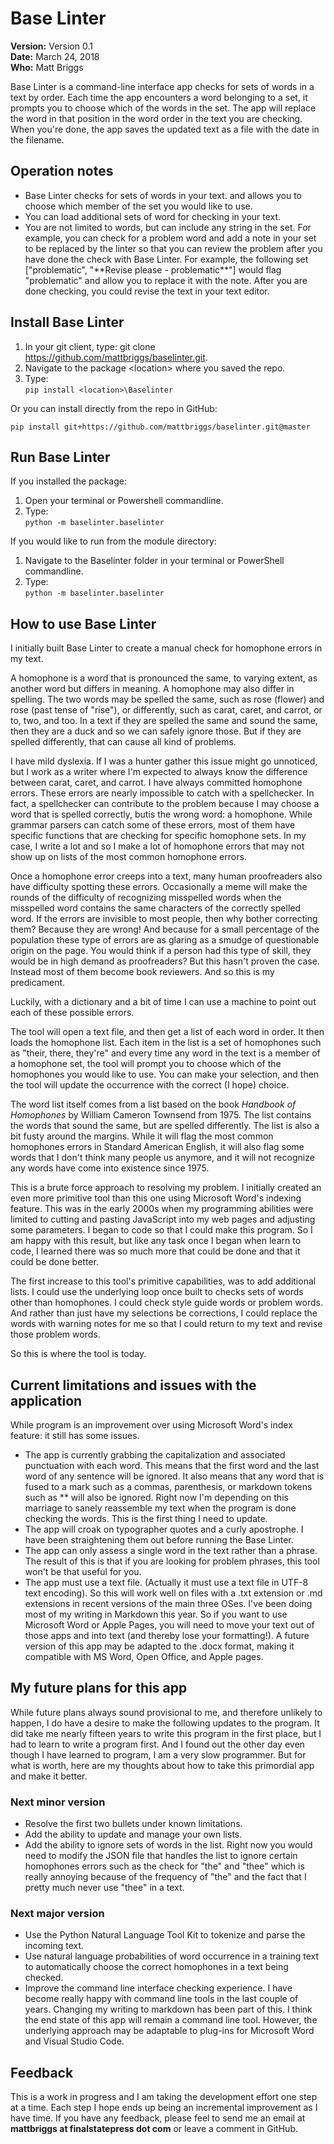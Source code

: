 # Base Linter

**Version:**  Version 0.1  
**Date:**  March 24, 2018  
**Who:** Matt Briggs

Base Linter is a command-line interface app checks for sets of words in a text by order. Each time the app encounters a word belonging to a set, it prompts you to choose which of the words in the set. The app will replace the word in that position in the word order in the text you are checking. When you're done, the app saves the updated text as a file with the date in the filename.

## Operation notes

 - Base Linter checks for sets of words in your text. and allows you to choose which member of the set you would like to use.
 - You can load additional sets of word for checking in your text.
 - You are not limited to words, but can include any string in the set. For example, you can check for a problem word and add a note in your set to be replaced by the linter so that you can review the problem after you have done the check with Base Linter. For example, the following set ["problematic", "\*\*Revise please - problematic\*\*"] would flag "problematic" and allow you to replace it with the note. After you are done checking, you could revise the text in your text editor.

## Install Base Linter

1.  In your git client, type:
    git clone https://github.com/mattbriggs/baselinter.git.
3.  Navigate to the package \<location> where you saved the repo.
4.  Type:  
    ```pip install <location>\Baselinter```

Or you can install directly from the repo in GitHub:

```pip install git+https://github.com/mattbriggs/baselinter.git@master```

## Run Base Linter

If you installed the package:

1.  Open your terminal or Powershell commandline.
2.  Type:  
    ```python -m baselinter.baselinter```

If you would like to run from the module directory:

1.  Navigate to the Baselinter folder in your terminal or PowerShell commandline.
2.  Type:  
    ```python -m baselinter.baselinter```


## How to use Base Linter

I initially built Base Linter to create a manual check for homophone errors in my text.

A homophone is a word that is pronounced the same, to varying extent, as another word but differs in meaning. A homophone may also differ in spelling. The two words may be spelled the same, such as rose (flower) and rose (past tense of "rise"), or differently, such as carat, caret, and carrot, or to, two, and too. In a text if they are spelled the same and sound the same, then they are a duck and so we can safely ignore those. But if they are spelled differently, that can cause all kind of problems.

I have mild dyslexia. If I was a hunter gather this issue might go unnoticed, but I work as a writer where I'm expected to always know the difference between carat, caret, and carrot. I have always committed homophone errors. These errors are nearly impossible to catch with a spellchecker. In fact, a spellchecker can contribute to the problem because I may choose a word that is spelled correctly, butis the wrong word: a homophone. While grammar parsers can catch some of these errors, most of them have specific functions that are checking for specific homophone sets. In my case, I write a lot and so I make a lot of homophone errors that may not show up on lists of the most common homophone errors.

Once a homophone error creeps into a text, many human proofreaders also have difficulty spotting these errors. Occasionally a meme will make the rounds of the difficulty of recognizing misspelled words when the misspelled word contains the same characters of the correctly spelled word. If the errors are invisible to most people, then why bother correcting them? Because they are wrong! And because for a small percentage of the population these type of errors are as glaring as a smudge of questionable origin on the page. You would think if a person had this type of skill, they would be in high demand as proofreaders? But this hasn't proven the case. Instead most of them become book reviewers. And so this is my predicament.

Luckily, with a dictionary and a bit of time I can use a machine to point out each of these possible errors.

The tool will open a text file, and then get a list of each word in order. It then loads the homophone list. Each item in the list is a set of homophones such as "their, there, they're" and every time any word in the text is a member of a homophone set, the tool will prompt you to choose which of the homophones you would like to use. You can make your selection, and then the tool will update the occurrence with the correct (I hope) choice.

The word list itself comes from a list based on the book _Handbook of Homophones_ by William Cameron Townsend from 1975. The list contains the words that sound the same, but are spelled differently. The list is also a bit fusty around the margins. While it will flag the most common homophones errors in Standard American English, it will also flag some words that I don't think many people us anymore, and it will not recognize any words have come into existence since 1975.

This is a brute force approach to resolving my problem. I initially created an even more primitive tool  than this one using Microsoft Word's indexing feature. This was in the early 2000s when my programming abilities were limited to cutting and pasting JavaScript into my web pages and adjusting some parameters. I began to code so that I could make this program. So I am happy with this result, but like any task once I began when learn to code, I learned there was so much more that could be done and that it could be done better.

The first increase to this tool's primitive capabilities, was to add additional lists. I could use the underlying loop once built to checks sets of words other than homophones. I could check style guide words or problem words. And rather than just have my selections be corrections, I could replace the words with warning notes for me so that I could return to my text and revise those problem words.

So this is where the tool is today.

## Current limitations and issues with the application

While program is an improvement over using Microsoft Word's index feature: it still has some issues.

 - The app is currently grabbing the capitalization and associated punctuation with each word. This means that the first word and the last word of any sentence will be ignored. It also means that any word that is fused to a mark such as a commas, parenthesis, or markdown tokens such as ** will also be ignored. Right now I'm depending on this marriage to sanely reassemble my text when the program is done checking the words. This is the first thing I need to update.
- The app will croak on typographer quotes and a curly apostrophe. I have been straightening them out before running the Base Linter.
 - The app can only assess a single word in the text rather than a phrase. The result of this is that if you are looking for problem phrases, this tool won't be that useful for you.
 - The app must use a text file. (Actually it must use a text file in UTF-8 text encoding). So this will work well on files with a .txt extension or .md extensions in recent versions of the main three OSes. I've been doing most of my writing in Markdown this year. So if you want to use Microsoft Word or Apple Pages, you will need to move your text out of those apps and into text (and thereby lose your formatting!). A future version of this app may be adapted to the .docx format, making it compatible with MS Word, Open Office, and Apple pages.


 ## My future plans for this app

While future plans always sound provisional to me, and therefore unlikely to happen, I do have a desire to make the following updates to the program. It did take me nearly fifteen years to write this program in the first place, but I had to learn to write a program first. And I found out the other day even though I have learned to program, I am a very slow programmer. But for what is worth, here are my thoughts about how to take this primordial app and make it better.

### Next minor version

- Resolve the first two bullets under known limitations.
- Add the ability to update and manage your own lists.
- Add the ability to ignore sets of words in the list. Right now you would need to modify the JSON file that handles the list to ignore certain homophones errors such as the check for "the" and "thee" which is really annoying because of the frequency of "the" and the fact that I pretty much never use "thee" in a text.

### Next major version

- Use the Python Natural Language Tool Kit to tokenize and parse the incoming text.
- Use natural language probabilities of word occurrence in a training text to automatically choose the correct homophones in a text being checked.
- Improve the command line interface checking experience. I have become really happy with command line tools in the last couple of years. Changing my writing to markdown has been part of this. I think the end state of this app will remain a command line tool. However, the underlying approach may be adaptable to plug-ins for Microsoft Word and Visual Studio Code.

## Feedback

This is a work in progress and I am taking the development effort one step at a time. Each step I hope ends up being an incremental improvement as I have time. If you have any feedback, please feel to send me an email at **mattbriggs at finalstatepress dot com** or leave a comment in GitHub.